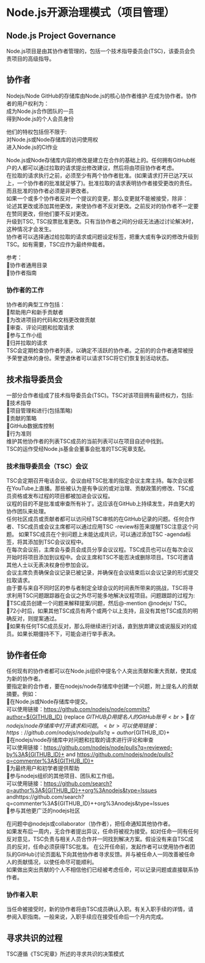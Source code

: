# Node.js开源治理模式（项目管理）
Node.js Project Governance
---
Node.js项目是由其协作者管理的，包括一个技术指导委员会(TSC)，该委员会负责项目的高级指导。

## 协作者
Nodejs/Node GitHub的存储库由Node.js的核心协作者维护.在成为协作者。协作者的用户权利为：<br>
成为Node.js合作团队的一员 <br>
得到Node.js的个人会员身份 <br>

他们的特权包括但不限于:<br>
对Node.js或Node存储库的访问使用权<br>
进入Node.js的CI作业<br>

Node.js或Node存储库内容的修改是建立在合作的基础上的。任何拥有GitHub帐户的人都可以通过拉取的请求提出修改建议，然后将由项目协作者考虑。<br>
在拉取的请求执行之前，必须至少有两个协作者批准。(如果请求打开已达7天以上，一个协作者的批准就足够了)。批准拉取的请求表明协作者接受更改的责任。而且批准的协作者必须是非更改者。<br>
如果一个或多个协作者反对一个提议的变更，那么变更就不能被接受，除非：<br>
论述其更改或添加其他更改，来使协作者不反对更改。之前反对的协作者不一定要在赞同更改，但他们要不反对更改。<br>
升级到TSC, TSC投票批准更改。只有当协作者之间的分歧无法通过讨论解决时，这种情况才会发生。<br>
协作者可以选择通过给拉取的请求或问题设定标签，把重大或有争议的修改升级到TSC。如有需要，TSC应作为最终仲裁者。<br>

参考：<br>
协作者通用目录<br>
协作者指南<br>

### 协作者的工作
协作者的典型工作包括：<br>
帮助用户和新手贡献者<br>
为改进项目的代码和文档更改做贡献<br>
审查、评论问题和拉取请求<br>
参与工作小组<br>
归并拉取的请求<br>
TSC会定期检查协作者列表，以确定不活跃的协作者。之前的的合作者通常被授予荣誉退休的身份。荣誉退休者可以请求TSC将它们恢复到活动状态。<br>

## 技术指导委员会
一部分合作者组成了技术指导委员会(TSC)。TSC对该项目拥有最终权力，包括:<br>
技术指导<br>
项目管理和进行(包括策略)<br>
贡献的策略<br>
GitHub数据库控制<br>
行为准则<br>
维护其他协作者的列表TSC成员的当前列表可以在项目自述中找到。<br>
TSC的运作受经Node.js基金会董事会批准的TSC宪章支配。<br>

### 技术指导委员会（TSC）会议
TSC会定期召开电话会议。会议由经TSC批准的指定会议主席主持。每次会议都在YouTube上直播。那些被认为是有争议的或对治理、贡献政策的修改、TSC成员资格或发布过程的项目都被加进会议议程。<br>
议程的目的不是批准或审查所有补丁。这应该在GitHub上持续发生，并由更大的协作团队来处理。<br>
任何社区成员或贡献者都可以访问经TSC审核的在GitHub记录的问题。任何合作者、TSC成员或会议主席都可以通过应用TSC -review标签来提醒TSC注意这个问题。
如果TSC成员在个别问题上未能达成共识，可以通过添加TSC -agenda标签，将其添加到TSC会议议程中。<br>
在每次会议前，主席会与委员会成员分享会议议程。TSC成员也可以在每次会议开始时将项目添加到议程中。会议主席和TSC不能否决或删除项目。TSC可邀请其他人士以无表决权身份参加会议。<br>
会议主席负责确保会议记录已被记录，并确保在会议结束后以会议记录的形式提交拉取请求。<br>
由于要与来自不同时区的参与者制定全球会议的时间表所带来的挑战，TSC将寻求利用TSC问题跟踪器在会议之外尽可能多地解决议程项目。问题跟踪的过程为:<br>
TSC成员创建一个问题来解释提案/问题，然后@-mention @nodejs/ TSC。<br>
72小时后，如果其他TSC成员有两个或两个以上支持，且没有其他TSC成员的明确反对，则提案通过。<br>
如果有任何TSC成员反对，那么将继续进行对话，直到放弃建议或说服反对的成员。如果长期僵持不下，可能会进行举手表决。<br>

## 协作者任命
任何现有的协作者都可以在Node.js组织中提名个人突出贡献和重大贡献，使其成为新的协作者。<br>
要指定新的合作者，要在nodejs/node存储库中创建一个问题，附上提名人的贡献摘要。例如：<br>
在Node.js或Node存储库中提交。<br>
可以使用链接：https://github.com/nodejs/node/commits?author=${GITHUB_ID} (replace ${GITHUB_ID}用提名人的GitHub 账号<br>
在nodejs/node存储库中打开请求和问题。<br>
可以使用链接：https://github.com/nodejs/node/pulls?q=author%3A${GITHUB_ID}+<br>
在nodejs/node存储库中对问题和拉取的请求进行评论和审查<br>
可以使用链接：https://github.com/nodejs/node/pulls?q=reviewed-by%3A${GITHUB_ID}+ and https://github.com/nodejs/node/pulls?q=commenter%3A${GITHUB_ID}+<br>
为最终用户和初学者提供帮助<br>
参与nodejs组织的其他项目、团队和工作组。<br>
可以使用链接：https://github.com/search?q=author%3A${GITHUB_ID}++org%3Anodejs&type=Issues andhttps://github.com/search?q=commenter%3A${GITHUB_ID}++org%3Anodejs&type=Issues<br>
参与其他更广泛的nodejs社区<br>

在问题中@nodejs或collaborator（协作者），把任命通知其他协作者。<br>
如果发布后一周内，无合作者提出异议，任命将被视为接受。如对任命一同有任何反对意见，TSC负责与相关人员合作并一同找到解决方案。假设没有来自TSC成员的反对，任命必须获得TSC批准。
在公开任命前，发起作者可以使用协作者团队的GitHub讨论页面私下向其他协作者寻求反馈。并与被任命人一同改善被任命人的贡献情况，以使任命尽可能顺利。<br>
如果做出突出贡献的个人不相信他们已经被考虑任命，可以记录问题或直接联系协作者。<br>

### 协作者入职
当任命被接受时，新的协作者将由TSC成员确认入职。有关入职手续的详情，请参阅入职指南。一般来说，入职手续应在接受任命后一个月内完成。<br>


## 寻求共识的过程
TSC遵循《TSC宪章》所述的寻求共识的决策模式
